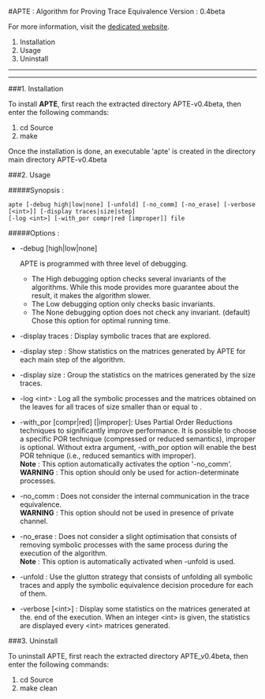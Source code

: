#APTE : Algorithm for Proving Trace Equivalence
Version : 0.4beta

For more information, visit the [dedicated website](http://projects.lsv.ens-cachan.fr/APTE/).


1. Installation
2. Usage 
3. Uninstall

********************************
********************************

###1. Installation

To install **APTE**, first reach the extracted directory APTE-v0.4beta, then enter the following commands:

1. cd Source
2. make

Once the installation is done, an executable 'apte' is created in the directory main directory APTE-v0.4beta

###2. Usage

#####Synopsis :

	apte [-debug high|low|none] [-unfold] [-no_comm] [-no_erase] [-verbose [<int>]] [-display traces|size|step]
	[-log <int>] [-with_por compr|red [improper]] file

#####Options :

- -debug [high|low|none]

    APTE is programmed with three level of debugging.
    + The High debugging option checks several invariants of the algorithms. While this mode provides more guarantee about the result, it makes the algorithm slower.
    + The Low debugging option only checks basic invariants. 
    + The None debugging option does not check any invariant. (default) Chose this option for optimal running time.

- -display traces : Display symbolic traces that are explored. 

- -display step : Show statistics on the matrices generated by APTE for each main step of the algorithm.

- -display size : Group the statistics on the matrices generated by the size traces.

- -log &lt;int&gt; : Log all the symbolic processes and the matrices obtained on the leaves for all traces of size smaller than or equal to <int>.
-  -with_por [compr|red] [|improper]: Uses Partial Order Reductions techniques to significantly
          improve performance. It is possible to choose a specific POR technique (compressed
          or reduced semantics), improper is optional. Without extra argument, -with_por option
          will enable the best POR tehnique (i.e., reduced semantics with improper).  
**Note** : This option automatically activates the option '-no_comm'.  
**WARNING** : This option should only be used for action-determinate processes.

- -no_comm : Does not consider the internal communication in the trace equivalence.  
**WARNING** : This option should not be used in presence of private channel.

- -no_erase : Does not consider a slight optimisation that consists of removing symbolic processes with the same process during the execution of the algorithm.  
**Note** : This option is automatically activated when -unfold is used.

- -unfold : Use the glutton strategy that consists of unfolding all symbolic traces
          and apply the symbolic equivalence decision procedure for each of them.

- -verbose [&lt;int&gt;] : Display some statistics on the matrices generated at the.
          end of the execution. When an integer &lt;int&gt; is given, the statistics are displayed
          every &lt;int&gt; matrices generated.

###3. Uninstall

To uninstall APTE, first reach the extracted directory APTE_v0.4beta, then enter the following commands:

1. cd Source
2. make clean
